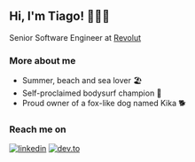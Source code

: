 ## Hi, I'm Tiago! 🧑🏻‍💻 

Senior Software Engineer at [Revolut](https://www.revolut.com/)  

### More about me

- Summer, beach and sea lover 🏖️
- Self-proclaimed bodysurf champion 🌊
- Proud owner of a fox-like dog named Kika 🐕

### Reach me on

[![linkedin](https://img.shields.io/badge/-LinkedIn-blue?style=for-the-badge&logo=Linkedin&logoColor=white&link=https://www.linkedin.com/in/tiagomartinhos/)](https://www.linkedin.com/in/tiagofmartinho/)
[![dev.to](https://img.shields.io/badge/dev.to-0A0A0A?style=for-the-badge&logo=devdotto&logoColor=white)](https://dev.to/tiagomartinho)
